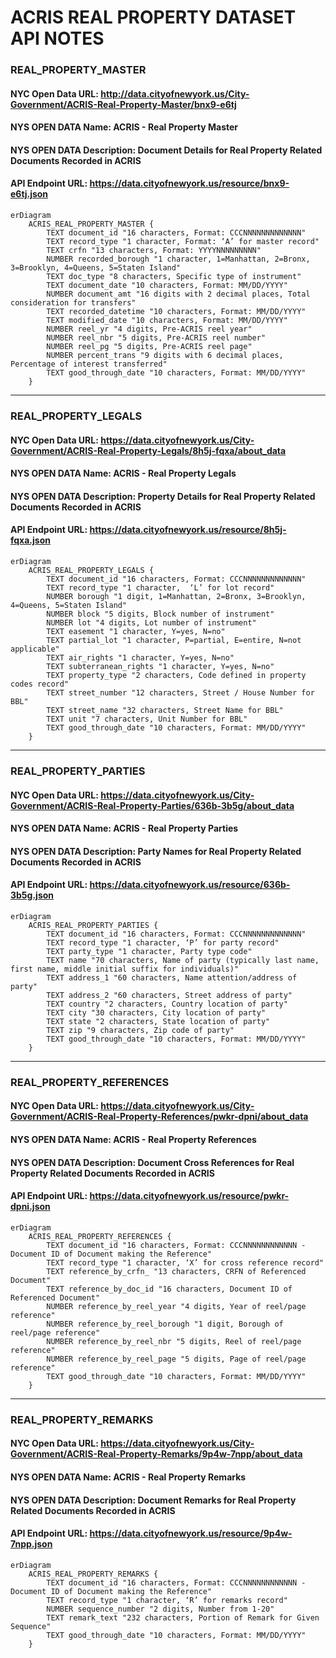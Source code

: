 # ACRIS REAL PROPERTY DATASET API NOTES

### REAL_PROPERTY_MASTER
#### NYC Open Data URL: http://data.cityofnewyork.us/City-Government/ACRIS-Real-Property-Master/bnx9-e6tj
#### NYS OPEN DATA Name: ACRIS - Real Property Master
#### NYS OPEN DATA Description: Document Details for Real Property Related Documents Recorded in ACRIS
#### API Endpoint URL: https://data.cityofnewyork.us/resource/bnx9-e6tj.json

```mermaid
erDiagram
    ACRIS_REAL_PROPERTY_MASTER {
        TEXT document_id "16 characters, Format: CCCNNNNNNNNNNNNN"
        TEXT record_type "1 character, Format: ‘A’ for master record"
        TEXT crfn "13 characters, Format: YYYYNNNNNNNNN"
        NUMBER recorded_borough "1 character, 1=Manhattan, 2=Bronx, 3=Brooklyn, 4=Queens, 5=Staten Island"
        TEXT doc_type "8 characters, Specific type of instrument"
        TEXT document_date "10 characters, Format: MM/DD/YYYY"
        NUMBER document_amt "16 digits with 2 decimal places, Total consideration for transfers"
        TEXT recorded_datetime "10 characters, Format: MM/DD/YYYY"
        TEXT modified_date "10 characters, Format: MM/DD/YYYY"
        NUMBER reel_yr "4 digits, Pre-ACRIS reel year"
        NUMBER reel_nbr "5 digits, Pre-ACRIS reel number"
        NUMBER reel_pg "5 digits, Pre-ACRIS reel page"
        NUMBER percent_trans "9 digits with 6 decimal places, Percentage of interest transferred"
        TEXT good_through_date "10 characters, Format: MM/DD/YYYY"
    }
```

---

### REAL_PROPERTY_LEGALS
#### NYC Open Data URL: https://data.cityofnewyork.us/City-Government/ACRIS-Real-Property-Legals/8h5j-fqxa/about_data
#### NYS OPEN DATA Name: ACRIS - Real Property Legals
#### NYS OPEN DATA Description: Property Details for Real Property Related Documents Recorded in ACRIS
#### API Endpoint URL: https://data.cityofnewyork.us/resource/8h5j-fqxa.json

```mermaid
erDiagram
    ACRIS_REAL_PROPERTY_LEGALS {
        TEXT document_id "16 characters, Format: CCCNNNNNNNNNNNNN"
        TEXT record_type "1 character,  ‘L’ for lot record"
        NUMBER borough "1 digit, 1=Manhattan, 2=Bronx, 3=Brooklyn, 4=Queens, 5=Staten Island"
        NUMBER block "5 digits, Block number of instrument"
        NUMBER lot "4 digits, Lot number of instrument"
        TEXT easement "1 character, Y=yes, N=no"
        TEXT partial_lot "1 character, P=partial, E=entire, N=not applicable"
        TEXT air_rights "1 character, Y=yes, N=no"
        TEXT subterranean_rights "1 character, Y=yes, N=no"
        TEXT property_type "2 characters, Code defined in property codes record"
        TEXT street_number "12 characters, Street / House Number for BBL"
        TEXT street_name "32 characters, Street Name for BBL"
        TEXT unit "7 characters, Unit Number for BBL"
        TEXT good_through_date "10 characters, Format: MM/DD/YYYY"
    }
```

---

### REAL_PROPERTY_PARTIES

#### NYC Open Data URL: https://data.cityofnewyork.us/City-Government/ACRIS-Real-Property-Parties/636b-3b5g/about_data
#### NYS OPEN DATA Name: ACRIS - Real Property Parties
#### NYS OPEN DATA Description: Party Names for Real Property Related Documents Recorded in ACRIS
#### API Endpoint URL: https://data.cityofnewyork.us/resource/636b-3b5g.json

```mermaid
erDiagram
    ACRIS_REAL_PROPERTY_PARTIES {
        TEXT document_id "16 characters, Format: CCCNNNNNNNNNNNNN"
        TEXT record_type "1 character, ‘P’ for party record"
        TEXT party_type "1 character, Party type code"
        TEXT name "70 characters, Name of party (typically last name, first name, middle initial suffix for individuals)"
        TEXT address_1 "60 characters, Name attention/address of party"
        TEXT address_2 "60 characters, Street address of party"
        TEXT country "2 characters, Country location of party"
        TEXT city "30 characters, City location of party"
        TEXT state "2 characters, State location of party"
        TEXT zip "9 characters, Zip code of party"
        TEXT good_through_date "10 characters, Format: MM/DD/YYYY"
    }
```

---

### REAL_PROPERTY_REFERENCES
#### NYC Open Data URL: https://data.cityofnewyork.us/City-Government/ACRIS-Real-Property-References/pwkr-dpni/about_data
#### NYS OPEN DATA Name: ACRIS - Real Property References
#### NYS OPEN DATA Description: Document Cross References for Real Property Related Documents Recorded in ACRIS
#### API Endpoint URL: https://data.cityofnewyork.us/resource/pwkr-dpni.json

```mermaid
erDiagram
    ACRIS_REAL_PROPERTY_REFERENCES {
        TEXT document_id "16 characters, Format: CCCNNNNNNNNNNNN - Document ID of Document making the Reference"
        TEXT record_type "1 character, ‘X’ for cross reference record"
        TEXT reference_by_crfn_ "13 characters, CRFN of Referenced Document"
        TEXT reference_by_doc_id "16 characters, Document ID of Referenced Document"
        NUMBER reference_by_reel_year "4 digits, Year of reel/page reference"
        NUMBER reference_by_reel_borough "1 digit, Borough of reel/page reference"
        NUMBER reference_by_reel_nbr "5 digits, Reel of reel/page reference"
        NUMBER reference_by_reel_page "5 digits, Page of reel/page reference"
        TEXT good_through_date "10 characters, Format: MM/DD/YYYY"
    }
```

---

### REAL_PROPERTY_REMARKS
#### NYC Open Data URL: https://data.cityofnewyork.us/City-Government/ACRIS-Real-Property-Remarks/9p4w-7npp/about_data
#### NYS OPEN DATA Name: ACRIS - Real Property Remarks
#### NYS OPEN DATA Description: Document Remarks for Real Property Related Documents Recorded in ACRIS
#### API Endpoint URL: https://data.cityofnewyork.us/resource/9p4w-7npp.json

```mermaid
erDiagram
    ACRIS_REAL_PROPERTY_REMARKS {
        TEXT document_id "16 characters, Format: CCCNNNNNNNNNNNN - Document ID of Document making the Reference"
        TEXT record_type "1 character, ‘R’ for remarks record"
        NUMBER sequence_number "2 digits, Number from 1-20"
        TEXT remark_text "232 characters, Portion of Remark for Given Sequence"
        TEXT good_through_date "10 characters, Format: MM/DD/YYYY"
    }
```